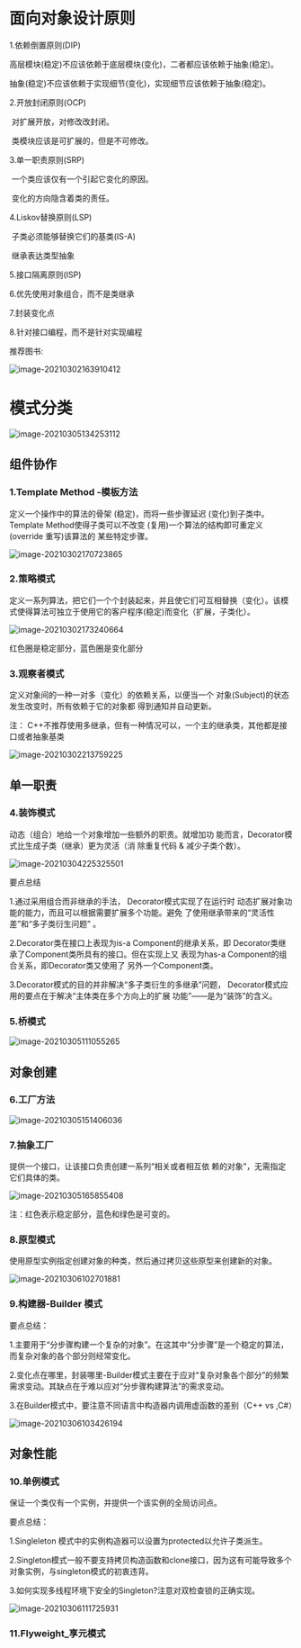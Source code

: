# 面向对象设计原则 

1.依赖倒置原则(DIP)

   高层模块(稳定)不应该依赖于底层模块(变化)，二者都应该依赖于抽象(稳定)。

   抽象(稳定)不应该依赖于实现细节(变化)，实现细节应该依赖于抽象(稳定)。

2.开放封闭原则(OCP)

​     对扩展开放，对修改改封闭。

​     类模块应该是可扩展的，但是不可修改。 

3.单一职责原则(SRP)

​     一个类应该仅有一个引起它变化的原因。

​     变化的方向隐含着类的责任。

4.Liskov替换原则(LSP)

​     子类必须能够替换它们的基类(IS-A) 

​     继承表达类型抽象

5.接口隔离原则(ISP)

6.优先使用对象组合，而不是类继承

7.封装变化点

8.针对接口编程，而不是针对实现编程

推荐图书: 

![image-20210302163910412](C:\Users\38032\AppData\Roaming\Typora\typora-user-images\image-20210302163910412.png)

# 模式分类

![image-20210305134253112](C:\Users\38032\AppData\Roaming\Typora\typora-user-images\image-20210305134253112.png)

## 组件协作

### 	1.Template Method -模板方法

定义一个操作中的算法的骨架 (稳定)，而将一些步骤延迟 (变化)到子类中。Template Method使得子类可以不改变 (复用)一个算法的结构即可重定义(override 重写)该算法的 某些特定步骤。

![image-20210302170723865](C:\Users\38032\AppData\Roaming\Typora\typora-user-images\image-20210302170723865.png)

 

### 2.策略模式

定义一系列算法，把它们一个个封装起来，并且使它们可互相替换（变化）。该模式使得算法可独立于使用它的客户程序(稳定)而变化（扩展，子类化）。

![image-20210302173240664](C:\Users\38032\AppData\Roaming\Typora\typora-user-images\image-20210302173240664.png)

红色圈是稳定部分，蓝色圈是变化部分  

### 3.观察者模式

定义对象间的一种一对多（变化）的依赖关系，以便当一个 对象(Subject)的状态发生改变时，所有依赖于它的对象都 得到通知并自动更新。

   注： C++不推荐使用多继承，但有一种情况可以，一个主的继承类，其他都是接口或者抽象基类 

![image-20210302213759225](C:\Users\38032\AppData\Roaming\Typora\typora-user-images\image-20210302213759225.png)

##  单一职责

###     4.装饰模式

动态（组合）地给一个对象增加一些额外的职责。就增加功 能而言，Decorator模式比生成子类（继承）更为灵活（消 除重复代码 & 减少子类个数）。

![image-20210304225325501](C:\Users\38032\AppData\Roaming\Typora\typora-user-images\image-20210304225325501.png)

要点总结 

1.通过采用组合而非继承的手法， Decorator模式实现了在运行时 动态扩展对象功能的能力，而且可以根据需要扩展多个功能。避免 了使用继承带来的“灵活性差”和“多子类衍生问题” 。

 2.Decorator类在接口上表现为is-a Component的继承关系，即 Decorator类继承了Component类所具有的接口。但在实现上又 表现为has-a Component的组合关系，即Decorator类又使用了 另外一个Component类。 

3.Decorator模式的目的并非解决“多子类衍生的多继承”问题， Decorator模式应用的要点在于解决“主体类在多个方向上的扩展 功能”——是为“装饰”的含义。

### 5.桥模式

![image-20210305111055265](C:\Users\38032\AppData\Roaming\Typora\typora-user-images\image-20210305111055265.png)

##  对象创建

### 6.工厂方法

![image-20210305151406036](C:\Users\38032\AppData\Roaming\Typora\typora-user-images\image-20210305151406036.png)

### 7.抽象工厂

提供一个接口，让该接口负责创建一系列“相关或者相互依 赖的对象”，无需指定它们具体的类。

![image-20210305165855408](C:\Users\38032\AppData\Roaming\Typora\typora-user-images\image-20210305165855408.png)

注：红色表示稳定部分，蓝色和绿色是可变的。

### 8.原型模式

使用原型实例指定创建对象的种类，然后通过拷贝这些原型来创建新的对象。

![image-20210306102701881](C:\Users\38032\AppData\Roaming\Typora\typora-user-images\image-20210306102701881.png)

### 9.构建器-Builder 模式

要点总结：

1.主要用于“分步骤构建一个复杂的对象”。在这其中“分步骤”是一个稳定的算法，而复杂对象的各个部分则经常变化。

2.变化点在哪里，封装哪里-Builder模式主要在于应对“复杂对象各个部分”的频繁需求变动。其缺点在于难以应对“分步骤构建算法”的需求变动。

3.在Builder模式中，要注意不同语言中构造器内调用虚函数的差别（C++ vs ,C#）

![image-20210306103426194](C:\Users\38032\AppData\Roaming\Typora\typora-user-images\image-20210306103426194.png)

## 对象性能

### 10.单例模式

保证一个类仅有一个实例，并提供一个该实例的全局访问点。

要点总结：

1.Singleleton 模式中的实例构造器可以设置为protected以允许子类派生。

2.Singleton模式一般不要支持拷贝构造函数和clone接口，因为这有可能导致多个对象实例，与singleton模式的初衷违背。

3.如何实现多线程环境下安全的Singleton?注意对双检查锁的正确实现。

![image-20210306111725931](C:\Users\38032\AppData\Roaming\Typora\typora-user-images\image-20210306111725931.png)

### 11.Flyweight_享元模式
